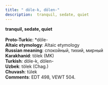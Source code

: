 ```yaml
---
title: " döle-k, dölen-"
description:  tranquil, sedate, quiet
---
```

<p data-pagefind-weight="0.5">
<strong> tranquil, sedate, quiet</strong><br><br>
<strong>Proto-Turkic</strong>:  *döle-<br>
<strong>Altaic etymology</strong>:  Altaic etymology<br>
<strong>Russian meaning</strong>:  спокойный, тихий, мирный<br>
<strong>Karakhanid</strong>:  tölek (MK)<br>
<strong>Turkish</strong>:  döle-k, dölen-<br>
<strong>Uzbek</strong>:  tölek (Chag.)<br>
<strong>Chuvash</strong>:  tülek<br>
<strong>Comments</strong>:  EDT 498, VEWT 504.<br>

</p>
